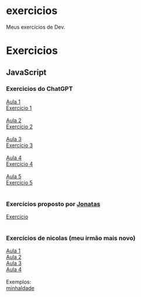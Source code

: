 # exercicios
 Meus exercícios de Dev.

<h1>Exercicios</h1>
<h2>JavaScript</h2>
<h3>Exercicios do ChatGPT</h3>
<a href="js/exercicios_gpt/aula001/script.js">Aula 1</a> <br>
<a href="js/exercicios_gpt/aula001/ex.js">Exercício 1</a> <br>
<br>
<a href="js/exercicios_gpt/aula002/script.js">Aula 2</a> <br>
<a href="js/exercicios_gpt/aula002/ex.js">Exercício 2</a> <br>
<br>
<a href="js/exercicios_gpt/aula003/script.js">Aula 3</a> <br>
<a href="js/exercicios_gpt/aula003/ex.js">Exercício 3</a> <br>
<br>
<a href="js/exercicios_gpt/aula004/script.js">Aula 4</a> <br>
<a href="js/exercicios_gpt/aula004/ex.js">Exercício 4</a> <br>
<br>
<a href="js/exercicios_gpt/aula005/script.js">Aula 5</a> <br>
<a href="js/exercicios_gpt/aula005/ex.js">Exercício 5</a> <br>
<br>
<h3>Exercícios proposto por <a href="https://github.com/jonatasgs7" target="_blank">Jonatas</a></h3>
<a href="js/exercicios_jota/index.html">Exercício</a> <br>
<br>
<h3>Exercícios de nicolas (meu irmão mais novo)</h3>
<a href="js/exercicios_nicolas/aula001/script.js">Aula 1</a> <br>
<a href="js/exercicios_nicolas/aula002/script.js">Aula 2</a> <br>
<a href="js/exercicios_nicolas/aula003/script.js">Aula 3</a> <br>
<a href="js/exercicios_nicolas/aula004/script.js">Aula 4</a> <br>
<br>
<span>Exemplos:</span> <br>
<a href="js/exercicios_nicolas/exemplos/minha idade/index.html">minhaIdade</a>